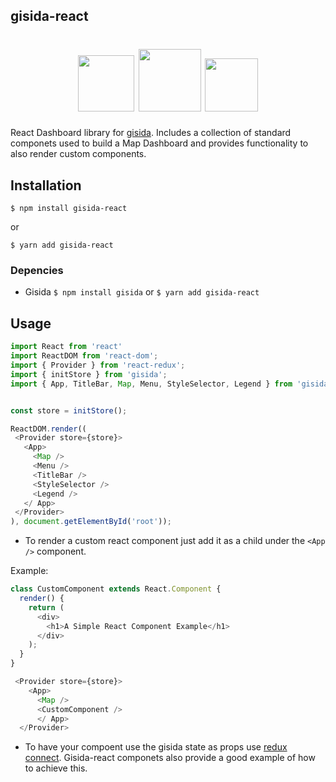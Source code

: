 ## gisida-react
 <h1 align="center">
<img src="http://gisida.onalabs.org/resources/img/gisida-logo.png" width="90" />
<img src="http://icons.veryicon.com/ico/System/Icons8%20Metro%20Style/Mathematic%20Plus2.ico" width="100" />
<img src="https://raw.githubusercontent.com/rexxars/react-hexagon/HEAD/logo/react-hexagon.png" width="85" />
</h1>
 
 React Dashboard library for [gisida](https://github.com/onaio/gisida). Includes a collection of standard componets used to build a Map Dashboard and provides functionality to also render custom components. 

 ## Installation

```
$ npm install gisida-react
```

or

```
$ yarn add gisida-react
```
### Depencies
 - Gisida `$ npm install gisida` or `$ yarn add gisida-react`


## Usage

 ```javascript
import React from 'react'
import ReactDOM from 'react-dom';
import { Provider } from 'react-redux';
import { initStore } from 'gisida';
import { App, TitleBar, Map, Menu, StyleSelector, Legend } from 'gisida-react';


const store = initStore();

ReactDOM.render((
  <Provider store={store}>
    <App>
      <Map />
      <Menu />
      <TitleBar />
      <StyleSelector />
      <Legend />
    </ App>
  </Provider>
), document.getElementById('root'));
```

- To render a custom react component just add it as a child under the `<App />` component. 

Example:

```javascript
class CustomComponent extends React.Component {
  render() {
    return (
      <div>
        <h1>A Simple React Component Example</h1>
      </div>
    );
  }
}

 <Provider store={store}>
    <App>
      <Map />
      <CustomComponent />
      </ App>
  </Provider>
```

- To have your compoent use the gisida state as props use [redux connect](https://github.com/reactjs/react-redux/blob/master/docs/api.md#connectmapstatetoprops-mapdispatchtoprops-mergeprops-options). Gisida-react componets also provide a good example of how to achieve this.

